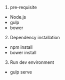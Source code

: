 
1. pre-requisite

- Node.js
- gulp
- bower

2. Dependency installation

- npm install
- bower install

3. Run dev environment

- gulp serve

